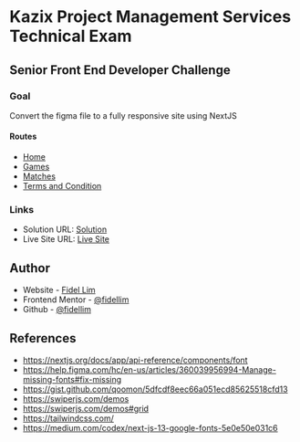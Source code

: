 # Kazix Project Management Services Technical Exam

## Senior Front End Developer Challenge

### Goal

Convert the figma file to a fully responsive site using NextJS

#### Routes

-   [Home](https://kazix-technical-exam-fidellim.vercel.app/)
-   [Games](https://kazix-technical-exam-fidellim.vercel.app/games)
-   [Matches](https://kazix-technical-exam-fidellim.vercel.app/matches)
-   [Terms and Condition](https://kazix-technical-exam-fidellim.vercel.app/terms-and-condition)

### Links

-   Solution URL: [Solution](https://github.com/fidellim/Kazix-Technical-Exam)
-   Live Site URL: [Live Site](https://kazix-technical-exam-fidellim.vercel.app/)

## Author

-   Website - [Fidel Lim](https://fidellim-portfolio.netlify.app/)
-   Frontend Mentor - [@fidellim](https://www.frontendmentor.io/profile/fidellim)
-   Github - [@fidellim](https://github.com/fidellim)

## References

-   https://nextjs.org/docs/app/api-reference/components/font
-   https://help.figma.com/hc/en-us/articles/360039956994-Manage-missing-fonts#fix-missing
-   https://gist.github.com/qoomon/5dfcdf8eec66a051ecd85625518cfd13
-   https://swiperjs.com/demos
-   https://swiperjs.com/demos#grid
-   https://tailwindcss.com/
-   https://medium.com/codex/next-js-13-google-fonts-5e0e50e031c6
